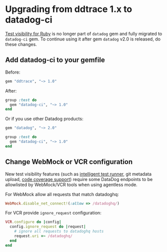 # Upgrading from ddtrace 1.x to datadog-ci

[Test visibility for Ruby](https://docs.datadoghq.com/tests/setup/ruby/) is no longer part of `datadog` gem and fully migrated to
`datadog-ci` gem. To continue using it after gem `datadog` v2.0 is released, do these changes.

## Add datadog-ci to your gemfile

Before:

```ruby
gem "ddtrace", "~> 1.0"
```

After:

```ruby
group :test do
  gem "datadog-ci", "~> 1.0"
end
```

Or if you use other Datadog products:

```ruby
gem "datadog", "~> 2.0"

group :test do
  gem "datadog-ci", "~> 1.0"
end
```

## Change WebMock or VCR configuration

New test visibility features (such as [intelligent test runner](https://docs.datadoghq.com/intelligent_test_runner/), git metadata upload, [code coverage support](https://docs.datadoghq.com/tests/code_coverage)) require some DataDog endpoints to be allowlisted by WebMock/VCR tools when using agentless mode.

For WebMock allow all requests that match datadoghq:

```ruby
WebMock.disable_net_connect!(:allow => /datadoghq/)
```

For VCR provide `ignore_request` configuration:

```ruby
VCR.configure do |config|
  config.ignore_request do |request|
    # ignore all requests to datadoghq hosts
    request.uri =~ /datadoghq/
  end
end
```
